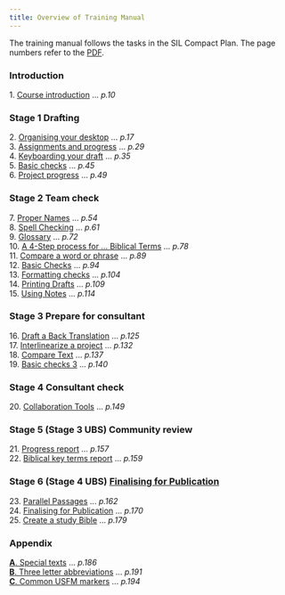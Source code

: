 ```yaml
---
title: Overview of Training Manual
---
```


The training manual follows the tasks in the SIL Compact Plan. The page numbers refer to the [PDF](pathname:///img/Ptx-man-en-9.3.pdf).

### Introduction

1\. [Course introduction](1.Intro.md) ... *p.10*

### Stage 1 Drafting

2\. [Organising your desktop](02-Stage-1/2.OD.md) ... *p.17*   
3\. [Assignments and progress](02-Stage-1/3.PP1.md) ... *p.29*  
4\. [Keyboarding your draft](02-Stage-1/4.KD.md) ... *p.35*  
5\. [Basic checks](02-Stage-1/5.BC1.md) ... *p.45*   
6\. [Project progress](02-Stage-1/6.PP2.md) ... *p.49*

### Stage 2 Team check

7\. [Proper Names](03-Stage-2/7.PN.md) ... *p.54*  
8\. [Spell Checking](03-Stage-2/8.SP.md) ... *p.61*  
9\. [Glossary](03-Stage-2/9.GL.md) ... *p.72*  
10\. [A 4-Step process for ... Biblical Terms](03-Stage-2/10.BT.md) ... *p.78*  
11\. [Compare a word or phrase](03-Stage-2/11.MP.md) ... *p.89*  
12\. [Basic Checks](03-Stage-2/12.BC2.md) ... *p.94*  
13\. [Formatting checks](03-Stage-2/13.FC.md) ... *p.104*  
14\. [Printing Drafts](03-Stage-2/14.PD.md) ... *p.109*  
15\. [Using Notes](03-Stage-2/15.UN.md) ... *p.114*  

### Stage 3 Prepare for consultant

16\. [Draft a Back Translation](04-Stage-3/16.BT1.md) ... *p.125*  
17\. [Interlinearize a project](04-Stage-3/17.BT2.md) ... *p.132*  
18\. [Compare Text](04-Stage-3/18.CT.md) ... *p.137*  
19\. [Basic checks 3](04-Stage-3/19.BC3.md) ... *p.140*  

### Stage 4 Consultant check

20\. [Collaboration Tools](05-Stage-4/20.Collaboration-tools.md) ... *p.149*  

### Stage 5 (Stage 3 UBS) Community review

 21\.  [Progress report](06-Stage-5/21.PPR.md) ... *p.157*  
 22\.  [Biblical key terms report](06-Stage-5/22.BTR.md) ... *p.159*  

### Stage 6 (Stage 4 UBS) [Finalising for Publication](07-Stage-6/00-Stage-6.md)   

 23\.  [Parallel Passages](07-Stage-6/23.PP.md) ... *p.162*  
 24\.  [Finalising for Publication](07-Stage-6/24.FFP.md) ... *p.170*  
 25\.  [Create a study Bible](07-Stage-6/25.StudyBibles.md) ... *p.179*  


### Appendix  

 [**A**. Special texts](08-Appendix/A.st.md) ... *p.186*  
 [**B**. Three letter abbreviations](08-Appendix/B.3l.md) ... *p.191*  
 [**C**. Common USFM markers](08-Appendix/C.USFM.md) ... *p.194* 
 
